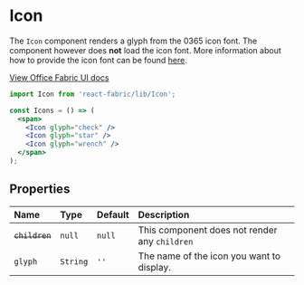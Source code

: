 # Icon

The `Icon` component renders a glyph from the 0365 icon font. The component however 
does **not** load the icon font. More information about how to provide the icon font
can be found [here](https://github.com/kmees/react-fabric#fonts--icons).

<a href="http://dev.office.com/fabric/styles#icons" target="_blank">View Office Fabric UI docs</a>

```jsx
import Icon from 'react-fabric/lib/Icon';

const Icons = () => (
  <span>
    <Icon glyph="check" />
    <Icon glyph="star" />
    <Icon glyph="wrench" />
  </span>
);
```

## Properties

| Name                  | Type     | Default | Description                                   |
| :-----                | :-----   | :-----  | :-----                                        |
| <del>`children`</del> | `null`   | `null`  | This component does not render any `children` |
| `glyph`               | `String` | `''`    | The name of the icon you want to display.     |
